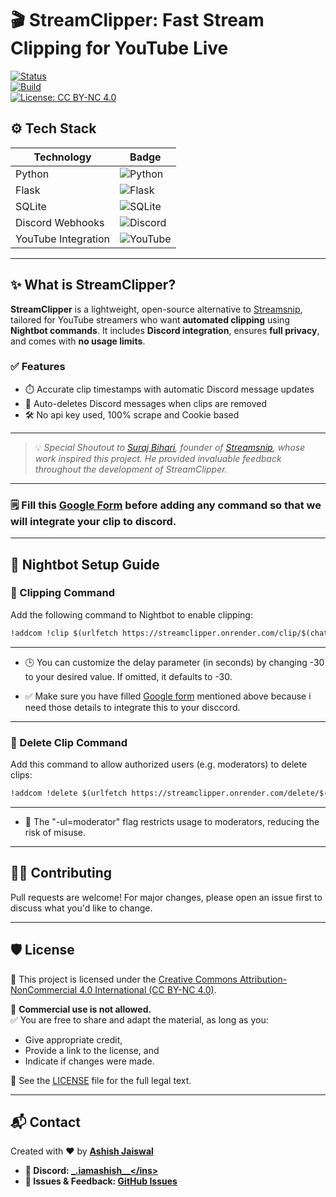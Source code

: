 # 🎬 StreamClipper: Fast Stream Clipping for YouTube Live

[![Status](https://img.shields.io/badge/status-active-brightgreen)]()  
[![Build](https://img.shields.io/badge/build-passing-blue)]()  
[![License: CC BY-NC 4.0](https://img.shields.io/badge/License-CC%20BY--NC%204.0-lightgrey.svg)](https://creativecommons.org/licenses/by-nc/4.0/)

## ⚙️ Tech Stack

| Technology         | Badge                                                                                                                                 |
|--------------------|----------------------------------------------------------------------------------------------------------------------------------------|
| Python             | ![Python](https://img.shields.io/badge/python-3670A0?style=flat&logo=python&logoColor=ffdd54)                                         |
| Flask              | ![Flask](https://img.shields.io/badge/flask-%23000.svg?style=flat&logo=flask&logoColor=white)                                         |
| SQLite             | ![SQLite](https://img.shields.io/badge/sqlite-07405E.svg?style=flat&logo=sqlite&logoColor=white)                                      |
| Discord Webhooks   | ![Discord](https://img.shields.io/badge/discord-webhook-blueviolet?logo=discord&logoColor=white)                                      |
| YouTube Integration| ![YouTube](https://img.shields.io/badge/youtube-%23FF0000.svg?style=flat&logo=youtube&logoColor=white)                                |

---

## ✨ What is StreamClipper?

**StreamClipper** is a lightweight, open-source alternative to [Streamsnip](https://streamsnip.com), tailored for YouTube streamers who want **automated clipping** using **Nightbot commands**. It includes **Discord integration**, ensures **full privacy**, and comes with **no usage limits**.

### ✅ Features
 
- ⏱️ Accurate clip timestamps with automatic Discord message updates  
- 🧹 Auto-deletes Discord messages when clips are removed
- 🛠️ No api key used, 100% scrape and Cookie based

---
> 💡 *Special Shoutout to [Suraj Bihari](https://surajbhari.com/), founder of [Streamsnip](https://streamsnip.com), whose work inspired this project. He provided invaluable feedback throughout the development of StreamClipper.*

---

### 🗒️ Fill this [Google Form](https://forms.gle/xtzp96MfkVup5TVq7) before adding any command so that we will integrate your clip to discord. 

---

## 🧠 Nightbot Setup Guide

### 🔹 Clipping Command

Add the following command to Nightbot to enable clipping:

```markdown
!addcom !clip $(urlfetch https://streamclipper.onrender.com/clip/$(chatid)/$(querystring)?delay=-30)
```
---
- 🕒 You can customize the delay parameter (in seconds) by changing -30 to your desired value. If omitted, it defaults to -30.

- ✅ Make sure you have filled [Google form](https://forms.gle/xtzp96MfkVup5TVq7) mentioned above because i need those details to integrate this to your disccord.
---
### 🔹 Delete Clip Command

Add this command to allow authorized users (e.g. moderators) to delete clips:

```markdown
!addcom !delete $(urlfetch https://streamclipper.onrender.com/delete/$(query)) -ul=moderator
```
---
- 🔐 The "-ul=moderator" flag restricts usage to moderators, reducing the risk of misuse.

---

## 🙋‍♂️ Contributing

Pull requests are welcome! For major changes, please open an issue first to discuss what you'd like to change.

---
## 🛡️ License

📄 This project is licensed under the [Creative Commons Attribution-NonCommercial 4.0 International (CC BY-NC 4.0)](https://creativecommons.org/licenses/by-nc/4.0/).

🚫 **Commercial use is not allowed.**  
✅ You are free to share and adapt the material, as long as you:
- Give appropriate credit,
- Provide a link to the license, and
- Indicate if changes were made.

📁 See the [LICENSE](./LICENSE) file for the full legal text.

---
## 📬 Contact

Created with ❤️ by [**Ashish Jaiswal**](https://www.linkedin.com/in/ashishjaiswal2/)

- **💬 Discord: <ins>[_.iamashish__](https://discord.com/users/_.iamashish__)</ins>**
- **🐛 Issues & Feedback: <ins>[GitHub Issues](https://github.com/iamashish-1//streamclipper/issues)</ins>**



